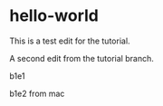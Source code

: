 # hello-world

This is a test edit for the tutorial.

A second edit from the tutorial branch.

b1e1

b1e2
from mac
